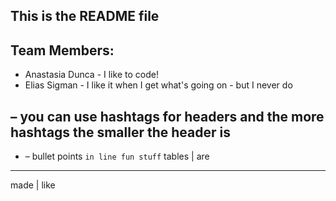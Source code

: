 ## This is the README file

## Team Members:  
* Anastasia Dunca - I like to code!
* Elias Sigman - I like it when I get what's going on - but I never do



## – you can use hashtags for headers and the more hashtags the smaller the header is
* – bullet points
``in line fun stuff``
tables | are  
------------
made | like
